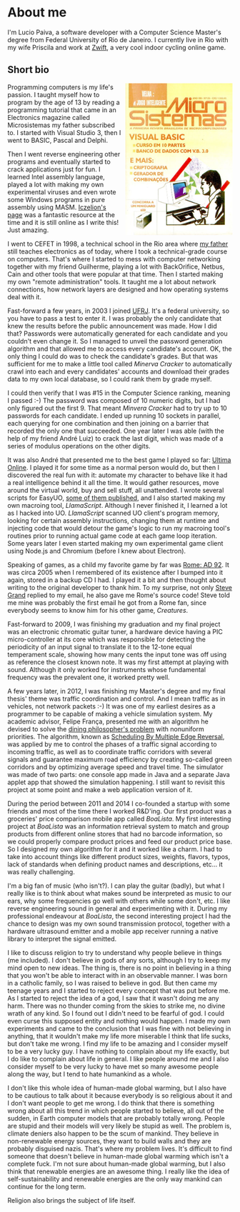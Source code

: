 
# About me

I'm Lucio Paiva, a software developer with a Computer Science Master's degree from Federal University of Rio de Janeiro. I currently live in Rio with my wife Priscila and work at [Zwift][zwift], a very cool indoor cycling online game.

## Short bio

<img src="microsistemas.jpg" style="width: 240px; float: right; margin-left: 10px"> Programming computers is my life's passion. I taught myself how to program by the age of 13 by reading a programming tutorial that came in an Electronics magazine called Microsistemas my father subscribed to. I started with Visual Studio 3, then I went to BASIC, Pascal and Delphi.

Then I went reverse engineering other programs and eventually started to crack applications just for fun. I learned Intel assembly language, played a lot with making my own experimental viruses and even wrote some Windows programs in pure assembly using MASM. [Iczelion's page][iczelion] was a fantastic resource at the time and it is still online as I write this! Just amazing.

I went to CEFET in 1998, a technical school in the Rio area where [my father][aridio] still teaches electronics as of today, where I took a technical-grade course on computers. That's where I started to mess with computer networking together with my friend Guilherme, playing a lot with BackOrifice, Netbus, Cain and other tools that were popular at that time. Then I started making my own "remote administration" tools. It taught me a lot about network connections, how network layers are designed and how operating systems deal with it.

Fast-forward a few years, in 2003 I joined [UFRJ][ufrj]. It's a federal university, so you have to pass a test to enter it. I was probably the only candidate that knew the results before the public announcement was made. How I did that? Passwords were automatically generated for each candidate and you couldn't even change it. So I managed to unveil the password generation algorithm and that allowed me to access every candidate's account. OK, the only thing I could do was to check the candidate's grades. But that was sufficient for me to make a little tool called *Minerva Cracker* to automatically crawl into each and every candidates' accounts and download their grades data to my own local database, so I could rank them by grade myself.

I could then verify that I was #15 in the Computer Science ranking, meaning I passed :-) The password was composed of 10 numeric digits, but I had only figured out the first 9. That meant *Minvera Cracker* had to try up to 10 passwords for each candidate. I ended up running 10 sockets in parallel, each querying for one combination and then joining on a barrier that recorded the only one that succeeded. One year later I was able (with the help of my friend André Luiz) to crack the last digit, which was made of a series of modulus operations on the other digits.

It was also André that presented me to the best game I played so far: [Ultima Online][ultima-online]. I played it for some time as a normal person would do, but then I discovered the real fun with it: automate my character to behave like it had a real intelligence behind it all the time. It would gather resources, move around the virtual world, buy and sell stuff, all unattended. I wrote several scripts for EasyUO, [some of them published][easyuo], and I also started making my own macroing tool, *LlamaScript*. Although I never finished it, I learned a lot as I hacked into UO. *LlamaScript* scanned UO client's program memory, looking for certain assembly instructions, changing them at runtime and injecting code that would detour the game's logic to run my macroing tool's routines prior to running actual game code at each game loop iteration. Some years later I even started making my own experimental game client using Node.js and Chromium (before I knew about Electron).

Speaking of games, as a child my favorite game by far was [Rome: AD 92][rome]. It was circa 2005 when I remembered of its existence after I bumped into it again, stored in a backup CD I had. I played it a bit and then thought about writing to the original developer to thank him. To my surprise, not only [Steve Grand][steve-grand] replied to my email, he also gave me Rome's source code! Steve told me mine was probably the first email he got from a Rome fan, since everybody seems to know him for his other game, *Creatures*.

Fast-forward to 2009, I was finishing my graduation and my final project was an electronic chromatic guitar tuner, a hardware device having a PIC micro-controller at its core which was responsible for detecting the periodicity of an input signal to translate it to the 12-tone equal temperament scale, showing how many cents the input tone was off using as reference the closest known note. It was my first attempt at playing with sound. Although it only worked for instruments whose fundamental frequency was the prevalent one, it worked pretty well.

A few years later, in 2012, I was finishing my Master's degree and my final thesis' theme was traffic coordination and control. And I mean traffic as in vehicles, not network packets :-) It was one of my earliest desires as a programmer to be capable of making a vehicle simulation system. My academic advisor, Felipe França, presented me with an algorithm he devised to solve the [dining philosopher's problem][dining-philosophers] with nonuniform priorities. The algorithm, known as [Scheduling By Multiple Edge Reversal][smer-paper], was applied by me to control the phases of a traffic signal according to incoming traffic, as well as to coordinate traffic corridors with several signals and guarantee maximum road efficiency by creating so-called green corridors and by optimizing average speed and travel time. The simulator was made of two parts: one console app made in Java and a separate Java applet app that showed the simulation happening. I still want to revisit this project at some point and make a web application version of it.

During the period between 2011 and 2014 I co-founded a startup with some friends and most of the time there I worked R&D'ing. Our first product was a groceries' price comparison mobile app called *BoaLista*. My first interesting project at *BoaLista* was an information retrieval system to match and group products from different online stores that had no barcode information, so we could properly compare product prices and feed our product price base. So I designed my own algorithm for it and it worked like a charm. I had to take into account things like different product sizes, weights, flavors, typos, lack of standards when defining product names and descriptions, etc... it was really challenging.

I'm a big fan of music (who isn't?). I can play the guitar (badly), but what I really like is to think about what makes sound be interpreted as music to our ears, why some frequencies go well with others while some don't, etc. I like reverse engineering sound in general and experimenting with it. During my professional endeavour at *BoaLista*, the second interesting project I had the chance to design was my own sound transmission protocol, together with a hardware ultrasound emitter and a mobile app receiver running a native library to interpret the signal emitted.

<!-- continuar aqui -->
<!-- insert caixinha photo -->

I like to discuss religion to try to understand why people believe in things (me included). I don't believe in gods of any sorts, although I try to keep my mind open to new ideas. The thing is, there is no point in believing in a thing that you won't be able to interact with in an observable manner. I was born in a catholic family, so I was raised to believe in god. But then came my teenage years and I started to reject every concept that was put before me. As I started to reject the idea of a god, I saw that it wasn't doing me any harm. There was no thunder coming from the skies to strike me, no divine wrath of any kind. So I found out I didn't need to be fearful of god. I could even curse this supposed entity and nothing would happen. I made my own experiments and came to the conclusion that I was fine with not believing in anything, that it wouldn't make my life more miserable I think that life sucks, but don't take me wrong. I find my life to be amazing and I consider myself to be a very lucky guy. I have nothing to complain about my life exactly, but I do like to complain about life in general. I like people around me and I also consider myself to be very lucky to have met so many awesome people along the way, but I tend to hate humankind as a whole.

I don't like this whole idea of human-made global warming, but I also have to be cautious to talk about it because everybody is so religious about it and I don't want people to get me wrong. I do think that there is something wrong about all this trend in which people started to believe, all out of the sudden, in Earth computer models that are probably totally wrong. People are stupid and their models will very likely be stupid as well. The problem is, climate deniers also happen to be the scum of mankind. They believe in non-renewable energy sources, they want to build walls and they are probably disguised nazis. That's where my problem lives. It's difficult to find someone that doesn't believe in human-made global warming which isn't a complete fuck. I'm not sure about human-made global warming, but I also think that renewable energies are an awesome thing. I really like the idea of self-sustainability and renewable energies are the only way mankind can continue for the long term.

Religion also brings the subject of life itself.

[zwift]: https://www.zwift.com
[iczelion]: https://win32assembly.programminghorizon.com/tutorials.html
[aridio]: http://www.aridio.com
[ufrj]: https://en.wikipedia.org/wiki/Federal_University_of_Rio_de_Janeiro
[ultima-online]: https://en.wikipedia.org/wiki/Ultima_Online
[easyuo]: http://www.easyuo.com/psl.php?page=mypsl&scripter=cannedboot
[rome]: https://en.wikipedia.org/wiki/Rome:_Pathway_to_Power
[steve-grand]: https://en.wikipedia.org/wiki/Steve_Grand_(roboticist)
[dining-philosophers]: https://en.wikipedia.org/wiki/Dining_philosophers_problem
[smer-paper]: http://www.cos.ufrj.br/~felipe/recentpapers/es41296.ps
